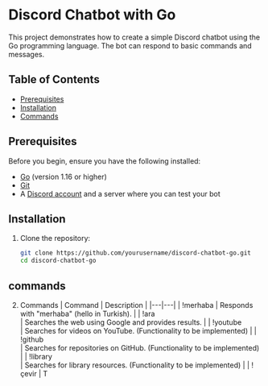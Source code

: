 # Discord Chatbot with Go

This project demonstrates how to create a simple Discord chatbot using the Go programming language. The bot can respond to basic commands and messages.

## Table of Contents

- [Prerequisites](#prerequisites)
- [Installation](#installation)
- [Commands](#commands)

## Prerequisites

Before you begin, ensure you have the following installed:

- [Go](https://golang.org/doc/install) (version 1.16 or higher)
- [Git](https://git-scm.com/downloads)
- A [Discord account](https://discord.com/) and a server where you can test your bot

## Installation

1. Clone the repository:

   ```sh
   git clone https://github.com/yourusername/discord-chatbot-go.git
   cd discord-chatbot-go
## commands
2. Commands
| Command | Description |
|---|---|
| !merhaba | Responds with "merhaba" (hello in Turkish). |
| !ara <search term> | Searches the web using Google and provides results. |
| !youtube <search term> | Searches for videos on YouTube. (Functionality to be implemented) |
| !github <search term> | Searches for repositories on GitHub. (Functionality to be implemented) |
| !library <search term> | Searches for library resources. (Functionality to be implemented) |
| !çevir <text> | T
